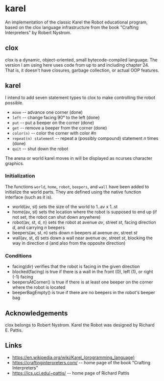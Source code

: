 # karel
An implementation of the classic Karel the Robot educational program, based on the clox language infrastructure from the book "Crafting Interpreters" by Robert Nystrom.

## clox
clox is a dynamic, object-oriented, small bytecode-compiled language. The version I am using here uses code from up to and including chapter 24. That is, it doesn't have closures, garbage collection, or actual OOP features.

## karel
I intend to add seven statement types to clox to make controlling the robot possible.

- `move` -- advance one corner (done)
- `left` -- change facing 90° to the left (done)
- `put` -- put a beeper on the corner (done)
- `get` -- remove a beeper from the corner (done)
- `color(n)` -- color the corner with color #_n_
- `repeat(n) statement` -- repeat a (possibly compound) statement _n_ times (done)
- `quit` -- shut down the robot

The arena or world karel moves in will be displayed as ncurses character graphics.

### Initialization
The functions `world`, `home`, `robot`, `beepers`, and `wall` have been added to initialize the world parts. They are defined using the native function interface (such as it is).
- world(av, st) sets the size of the world to 1..av x 1..st
- home(av, st) sets the location where the robot is supposed to end up (if not set, the robot can shut down anywhere)
- robot(av, st, d, n) sets the robot at avenue _av_, street _st_, facing direction _d_, and carrying _n_ beepers
- beepers(av, st, n) sets down _n_ beepers at avenue _av_, street _st_
- wall(av, st, d) sets down a wall near avenue _av_, street _st_, blocking the way in direction d (and also from the opposite direction)

### Conditions
- facing(dir) verifies that the robot is facing in the given direction
- blocked(facing) is true if there is a wall in the front (0), left (1), or right (-1) facing
- beepersAtCorner() is true if there is at least one beeper on the corner where the robot is located
- beeperBagEmpty() is true if there are no beepers in the robot's beeper bag

## Acknowledgements
clox belongs to Robert Nystrom. Karel the Robot was designed by Richard E. Pattis. 

## Links
- https://en.wikipedia.org/wiki/Karel_(programming_language)
- https://craftinginterpreters.com/ -- home page of the book "Crafting Interpreters"
- https://ics.uci.edu/~pattis/ -- home page of Richard Pattis
